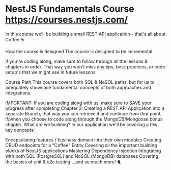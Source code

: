 # NestJS Fundamentals Course https://courses.nestjs.com/

In this course we'll be building a small REST API application - that's all about Coffee ☕️

How the course is designed
The course is designed to be incremental.

If you're coding along, make sure to follow through all the lessons & chapters in order. That way you won't miss any tips, best-practices, or code setup's that we might use in future lessons.

Course Path
This course covers both SQL & NoSQL paths, but for us to adequately showcase fundamental concepts of both approaches and integrations.

IMPORTANT: If you are coding along with us, make sure to SAVE your progress after completing Chapter 2: Creating a REST API Application into a separate Branch, that way you can retrieve it and continue from *that* point, if/when you choose to code along through the MongoDB/Mongoose bonus chapter.
What are we building?
In our application we'll be covering a few key concepts:

Encapsulating features / business domain into their own modules
Creating CRUD endpoints for a "Coffee" Entity
Covering all the important building blocks of NestJS applications
Mastering Dependency Injection
Integrating with both SQL (PostgreSQL) and NoSQL (MongoDB) databases
Covering the basics of unit & e2e testing
...and so much more! 🐈
